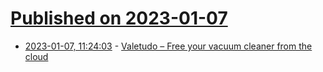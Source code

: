 # [Published on 2023-01-07](index.md)

* [2023-01-07, 11:24:03](https://news.ycombinator.com/item?id=34287116) - [Valetudo – Free your vacuum cleaner from the cloud](https://github.com/Hypfer/Valetudo)
